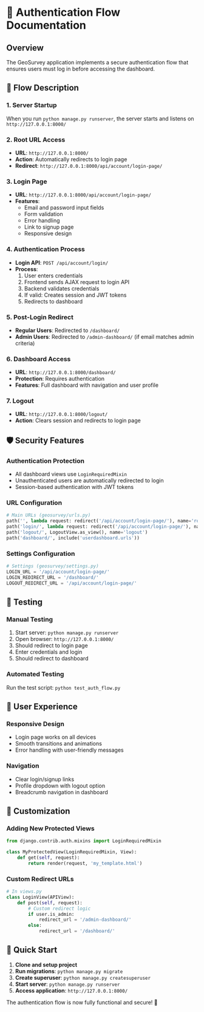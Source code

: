 # 🔐 Authentication Flow Documentation

## Overview
The GeoSurvey application implements a secure authentication flow that ensures users must log in before accessing the dashboard.

## 🔄 Flow Description

### 1. **Server Startup**
When you run `python manage.py runserver`, the server starts and listens on `http://127.0.0.1:8000/`

### 2. **Root URL Access**
- **URL**: `http://127.0.0.1:8000/`
- **Action**: Automatically redirects to login page
- **Redirect**: `http://127.0.0.1:8000/api/account/login-page/`

### 3. **Login Page**
- **URL**: `http://127.0.0.1:8000/api/account/login-page/`
- **Features**:
  - Email and password input fields
  - Form validation
  - Error handling
  - Link to signup page
  - Responsive design

### 4. **Authentication Process**
- **Login API**: `POST /api/account/login/`
- **Process**:
  1. User enters credentials
  2. Frontend sends AJAX request to login API
  3. Backend validates credentials
  4. If valid: Creates session and JWT tokens
  5. Redirects to dashboard

### 5. **Post-Login Redirect**
- **Regular Users**: Redirected to `/dashboard/`
- **Admin Users**: Redirected to `/admin-dashboard/` (if email matches admin criteria)

### 6. **Dashboard Access**
- **URL**: `http://127.0.0.1:8000/dashboard/`
- **Protection**: Requires authentication
- **Features**: Full dashboard with navigation and user profile

### 7. **Logout**
- **URL**: `http://127.0.0.1:8000/logout/`
- **Action**: Clears session and redirects to login page

## 🛡️ Security Features

### Authentication Protection
- All dashboard views use `LoginRequiredMixin`
- Unauthenticated users are automatically redirected to login
- Session-based authentication with JWT tokens

### URL Configuration
```python
# Main URLs (geosurvey/urls.py)
path('', lambda request: redirect('/api/account/login-page/'), name='root')
path('login/', lambda request: redirect('/api/account/login-page/'), name='login_redirect')
path('logout/', LogoutView.as_view(), name='logout')
path('dashboard/', include('userdashboard.urls'))
```

### Settings Configuration
```python
# Settings (geosurvey/settings.py)
LOGIN_URL = '/api/account/login-page/'
LOGIN_REDIRECT_URL = '/dashboard/'
LOGOUT_REDIRECT_URL = '/api/account/login-page/'
```

## 🧪 Testing

### Manual Testing
1. Start server: `python manage.py runserver`
2. Open browser: `http://127.0.0.1:8000/`
3. Should redirect to login page
4. Enter credentials and login
5. Should redirect to dashboard

### Automated Testing
Run the test script: `python test_auth_flow.py`

## 📱 User Experience

### Responsive Design
- Login page works on all devices
- Smooth transitions and animations
- Error handling with user-friendly messages

### Navigation
- Clear login/signup links
- Profile dropdown with logout option
- Breadcrumb navigation in dashboard

## 🔧 Customization

### Adding New Protected Views
```python
from django.contrib.auth.mixins import LoginRequiredMixin

class MyProtectedView(LoginRequiredMixin, View):
    def get(self, request):
        return render(request, 'my_template.html')
```

### Custom Redirect URLs
```python
# In views.py
class LoginView(APIView):
    def post(self, request):
        # Custom redirect logic
        if user.is_admin:
            redirect_url = '/admin-dashboard/'
        else:
            redirect_url = '/dashboard/'
```

## 🚀 Quick Start

1. **Clone and setup project**
2. **Run migrations**: `python manage.py migrate`
3. **Create superuser**: `python manage.py createsuperuser`
4. **Start server**: `python manage.py runserver`
5. **Access application**: `http://127.0.0.1:8000/`

The authentication flow is now fully functional and secure! 🎉 